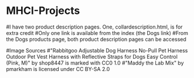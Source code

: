 # MHCI-Projects
#I have two product description pages. One, collardescription.html, is for extra credit
#Only one link is available from the index (the Dogs link)
#From the Dogs products page, both product description pages can be accessed

#Image Sources
#"Rabbitgoo Adjustable Dog Harness No-Pull Pet Harness Outdoor Pet Vest Harness with Reflective Straps for Dogs Easy Control (Pink, M)" by shop8447 is marked with CC0 1.0
#"Maddy the Lab Mix" by pmarkham is licensed under CC BY-SA 2.0
